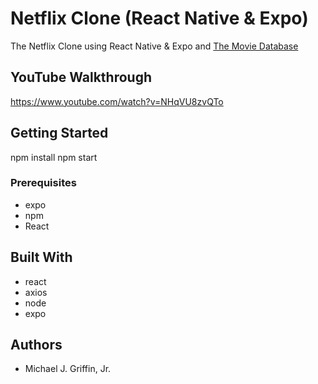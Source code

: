 # Netflix Clone (React Native & Expo)

The Netflix Clone using React Native & Expo and <a href="https://www.themoviedb.org/" target="_blank">The Movie Database</a>

## YouTube Walkthrough

https://www.youtube.com/watch?v=NHqVU8zvQTo

## Getting Started

npm install
npm start

### Prerequisites

- expo
- npm
- React

## Built With

- react
- axios
- node
- expo

## Authors

- Michael J. Griffin, Jr.
